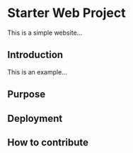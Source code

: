 # Starter Web Project

This is a simple website...

## Introduction

This is an example...

## Purpose

## Deployment

## How to contribute